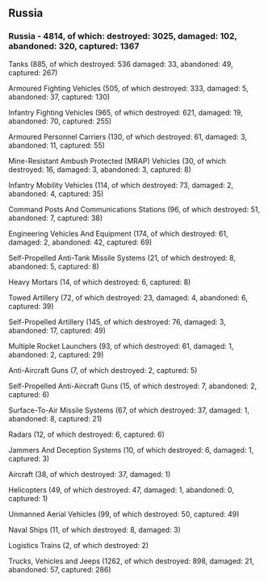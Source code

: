 
 
 ## Russia
 
 ### Russia - 4814, of which: destroyed: 3025, damaged: 102, abandoned: 320, captured: 1367

 

 

 Tanks (885, of which destroyed: 536 damaged: 33, abandoned: 49, captured: 267)

 Armoured Fighting Vehicles (505, of which destroyed: 333, damaged: 5, abandoned: 37, captured: 130)

 Infantry Fighting Vehicles (965, of which destroyed: 621, damaged: 19, abandoned: 70, captured: 255)

 Armoured Personnel Carriers (130, of which destroyed: 61, damaged: 3, abandoned: 11, captured: 55)

 Mine-Resistant Ambush Protected (MRAP) Vehicles (30, of which destroyed: 16, damaged: 3, abandoned: 3, captured: 8)

 Infantry Mobility Vehicles (114, of which destroyed: 73, damaged: 2, abandoned: 4, captured: 35)

 Command Posts And Communications Stations (96, of which destroyed: 51, abandoned: 7, captured: 38)

 Engineering Vehicles And Equipment (174, of which destroyed: 61, damaged: 2, abandoned: 42, captured: 69)

 Self-Propelled Anti-Tank Missile Systems (21, of which destroyed: 8, abandoned: 5, captured: 8)

 Heavy Mortars (14, of which destroyed: 6, captured: 8)

 Towed Artillery (72, of which destroyed: 23, damaged: 4, abandoned: 6, captured: 39)

 Self-Propelled Artillery (145, of which destroyed: 76, damaged: 3, abandoned: 17, captured: 49)

 Multiple Rocket Launchers (93, of which destroyed: 61, damaged: 1, abandoned: 2, captured: 29)

 Anti-Aircraft Guns (7, of which destroyed: 2, captured: 5)

 Self-Propelled Anti-Aircraft Guns (15, of which destroyed: 7, abandoned: 2, captured: 6)

 Surface-To-Air Missile Systems (67, of which destroyed: 37, damaged: 1, abandoned: 8, captured: 21)

 Radars (12, of which destroyed: 6, captured: 6)

 Jammers And Deception Systems (10, of which destroyed: 6, damaged: 1, captured: 3)

 Aircraft (38, of which destroyed: 37, damaged: 1)

 Helicopters (49, of which destroyed: 47, damaged: 1, abandoned: 0, captured: 1)

 Unmanned Aerial Vehicles (99, of which destroyed: 50, captured: 49)

 Naval Ships (11, of which destroyed: 8, damaged: 3)

 Logistics Trains (2, of which destroyed: 2)

 Trucks, Vehicles and Jeeps (1262, of which destroyed: 898, damaged: 21, abandoned: 57, captured: 286)

